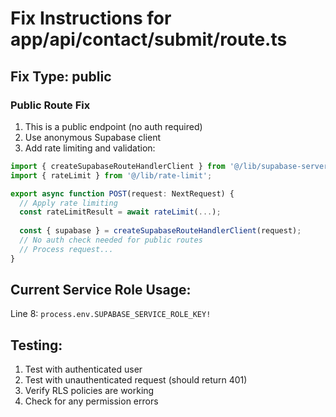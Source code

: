 # Fix Instructions for app/api/contact/submit/route.ts

## Fix Type: public

### Public Route Fix

1. This is a public endpoint (no auth required)
2. Use anonymous Supabase client
3. Add rate limiting and validation:

```typescript
import { createSupabaseRouteHandlerClient } from '@/lib/supabase-server';
import { rateLimit } from '@/lib/rate-limit';

export async function POST(request: NextRequest) {
  // Apply rate limiting
  const rateLimitResult = await rateLimit(...);
  
  const { supabase } = createSupabaseRouteHandlerClient(request);
  // No auth check needed for public routes
  // Process request...
}
```

## Current Service Role Usage:

Line 8: `process.env.SUPABASE_SERVICE_ROLE_KEY!`

## Testing:

1. Test with authenticated user
2. Test with unauthenticated request (should return 401)
3. Verify RLS policies are working
4. Check for any permission errors
